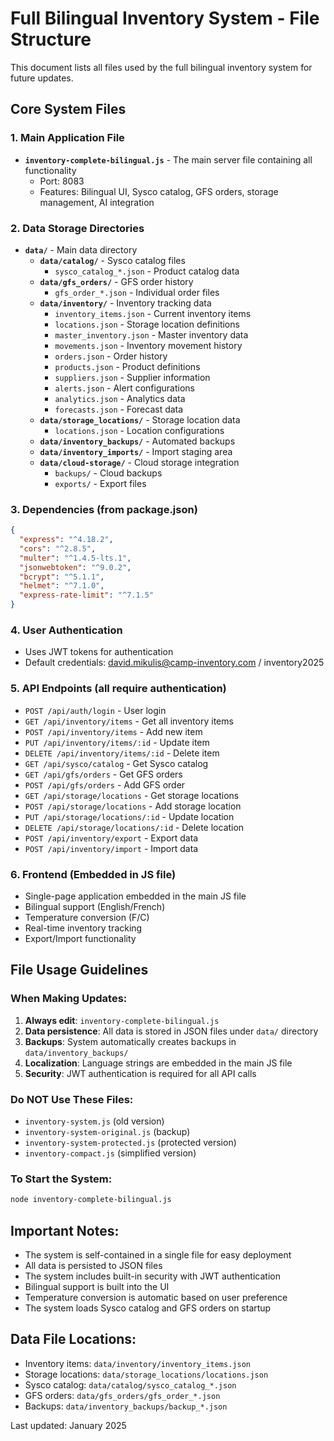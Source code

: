 # Full Bilingual Inventory System - File Structure

This document lists all files used by the full bilingual inventory system for future updates.

## Core System Files

### 1. Main Application File
- **`inventory-complete-bilingual.js`** - The main server file containing all functionality
  - Port: 8083
  - Features: Bilingual UI, Sysco catalog, GFS orders, storage management, AI integration

### 2. Data Storage Directories
- **`data/`** - Main data directory
  - **`data/catalog/`** - Sysco catalog files
    - `sysco_catalog_*.json` - Product catalog data
  - **`data/gfs_orders/`** - GFS order history
    - `gfs_order_*.json` - Individual order files
  - **`data/inventory/`** - Inventory tracking data
    - `inventory_items.json` - Current inventory items
    - `locations.json` - Storage location definitions
    - `master_inventory.json` - Master inventory data
    - `movements.json` - Inventory movement history
    - `orders.json` - Order history
    - `products.json` - Product definitions
    - `suppliers.json` - Supplier information
    - `alerts.json` - Alert configurations
    - `analytics.json` - Analytics data
    - `forecasts.json` - Forecast data
  - **`data/storage_locations/`** - Storage location data
    - `locations.json` - Location configurations
  - **`data/inventory_backups/`** - Automated backups
  - **`data/inventory_imports/`** - Import staging area
  - **`data/cloud-storage/`** - Cloud storage integration
    - `backups/` - Cloud backups
    - `exports/` - Export files

### 3. Dependencies (from package.json)
```json
{
  "express": "^4.18.2",
  "cors": "^2.8.5",
  "multer": "^1.4.5-lts.1",
  "jsonwebtoken": "^9.0.2",
  "bcrypt": "^5.1.1",
  "helmet": "^7.1.0",
  "express-rate-limit": "^7.1.5"
}
```

### 4. User Authentication
- Uses JWT tokens for authentication
- Default credentials: david.mikulis@camp-inventory.com / inventory2025

### 5. API Endpoints (all require authentication)
- `POST /api/auth/login` - User login
- `GET /api/inventory/items` - Get all inventory items
- `POST /api/inventory/items` - Add new item
- `PUT /api/inventory/items/:id` - Update item
- `DELETE /api/inventory/items/:id` - Delete item
- `GET /api/sysco/catalog` - Get Sysco catalog
- `GET /api/gfs/orders` - Get GFS orders
- `POST /api/gfs/orders` - Add GFS order
- `GET /api/storage/locations` - Get storage locations
- `POST /api/storage/locations` - Add storage location
- `PUT /api/storage/locations/:id` - Update location
- `DELETE /api/storage/locations/:id` - Delete location
- `POST /api/inventory/export` - Export data
- `POST /api/inventory/import` - Import data

### 6. Frontend (Embedded in JS file)
- Single-page application embedded in the main JS file
- Bilingual support (English/French)
- Temperature conversion (F/C)
- Real-time inventory tracking
- Export/Import functionality

## File Usage Guidelines

### When Making Updates:
1. **Always edit**: `inventory-complete-bilingual.js`
2. **Data persistence**: All data is stored in JSON files under `data/` directory
3. **Backups**: System automatically creates backups in `data/inventory_backups/`
4. **Localization**: Language strings are embedded in the main JS file
5. **Security**: JWT authentication is required for all API calls

### Do NOT Use These Files:
- `inventory-system.js` (old version)
- `inventory-system-original.js` (backup)
- `inventory-system-protected.js` (protected version)
- `inventory-compact.js` (simplified version)

### To Start the System:
```bash
node inventory-complete-bilingual.js
```

## Important Notes:
- The system is self-contained in a single file for easy deployment
- All data is persisted to JSON files
- The system includes built-in security with JWT authentication
- Bilingual support is built into the UI
- Temperature conversion is automatic based on user preference
- The system loads Sysco catalog and GFS orders on startup

## Data File Locations:
- Inventory items: `data/inventory/inventory_items.json`
- Storage locations: `data/storage_locations/locations.json`
- Sysco catalog: `data/catalog/sysco_catalog_*.json`
- GFS orders: `data/gfs_orders/gfs_order_*.json`
- Backups: `data/inventory_backups/backup_*.json`

Last updated: January 2025